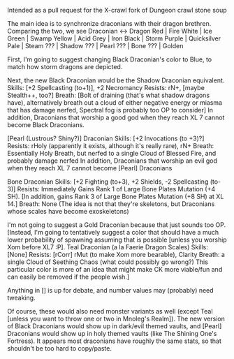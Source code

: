 Intended as a pull request for the X-crawl fork of Dungeon crawl stone soup

The main idea is to synchronize draconians with their dragon brethren. Comparing the two, we see
Draconian <-> Dragon
Red | Fire
White | Ice
Green | Swamp
Yellow | Acid
Grey | Iron
Black | Storm
Purple | Quicksilver
Pale | Steam
??? | Shadow
??? | Pearl
??? | Bone
??? | Golden

First, I'm going to suggest changing Black Draconian's color to Blue, to match how storm dragons are depicted.

Next, the new Black Draconian would be the Shadow Draconian equivalent.
Skills: [+2 Spellcasting (to+1)], +2 Necromancy
Resists: rN+, [maybe Stealth++, too?]
Breath: [Bolt of draining (that's what shadow dragons have), alternatively breath out a cloud of either negative energy or miasma that has damage nerfed, Spectral fog is probably too OP to consider]
In addition, Draconians that worship a good god when they reach XL 7 cannot become Black Draconians.

[Pearl (Lustrous? Shiny?)] Draconian
Skills: [+2 Invocations (to +3)?]
Resists: rHoly (apparently it exists, although it's really rare), rN+
Breath: Essentially Holy Breath, but nerfed to a single Cloud of Blessed Fire, and probably damage nerfed
In addition, Draconians that worship an evil god when they reach XL 7 cannot become [Pearl] Draconians

Bone Draconian
Skills: [+2 Fighting (to+3), +2 Shields, -2 Spellcasting (to-3)]
Resists: Immediately Gains Rank 1 of Large Bone Plates Mutation (+4 SH). [In addition, gains Rank 3 of Large Bone Plates Mutation (+8 SH) at XL 14.]
Breath: None
(The idea is not that they're skeletons, but Draconians whose scales have become exoskeletons)

I'm not going to suggest a Gold Draconian because that just sounds too OP.
[Instead, I'm going to tentatively suggest a color that should have a much lower probability of spawning assuming that is possible [unless you worship Xom before XL7 :P].
Teal Draconian (a la Faerie Dragon Scales)
Skills: [None]
Resists: [rCorr] rMut (to make Xom more bearable), Clarity
Breath: a single Cloud of Seething Chaos (what could possibly go wrong?)
This particular color is more of an idea that might make CK more viable/fun and can easily be removed if the people wish.]

Anything in [] is up for debate, and number values may (probably) need tweaking.

Of course, these would also need monster variants as well (except Teal [unless you want to throw one or two in Mnoleg's Realm]). The new version of Black Draconians would show up in dark/evil themed vaults, and [Pearl] Draconians would show up in holy themed vaults (like The Shining One's Fortress). It appears most draconians have roughly the same stats, so that shouldn't be too hard to copy/paste.
